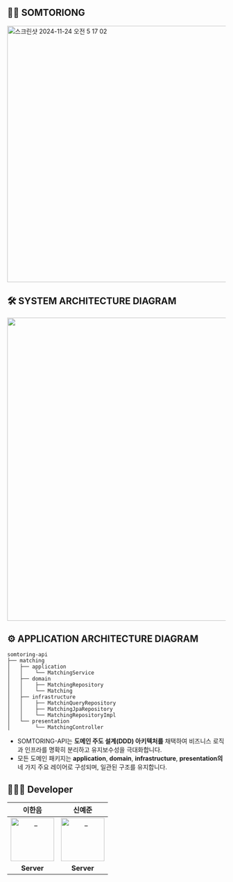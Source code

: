 ## 👋🏻 SOMTORIONG 
<img width="592" alt="스크린샷 2024-11-24 오전 5 17 02" src="https://github.com/user-attachments/assets/ae4ceb6b-b412-4f32-9b8a-b22d13736dc8">

## 🛠️ SYSTEM ARCHITECTURE DIAGRAM
<img src="https://github.com/user-attachments/assets/adc549bb-af77-4549-b40d-0f8560601742" width="700">


## ⚙️ APPLICATION ARCHITECTURE DIAGRAM

```
somtoring-api
├── matching
│   ├── application
│   │    └── MatchingService
│   ├── domain
│   │    ├── MatchingRepository
│   │    └── Matching
│   ├── infrastructure
│   │    ├── MatchinQueryRepository
│   │    ├── MatchingJpaRepository
│   │    └── MatchingRepositoryImpl
│   └── presentation
│        └── MatchingController
```
- SOMTORING-API는 **도메인 주도 설계(DDD) 아키텍처를** 채택하여 비즈니스 로직과 인프라를 명확히 분리하고 유지보수성을 극대화합니다.
- 모든 도메인 패키지는 **application**, **domain**, **infrastructure**, **presentation의** 네 가지 주요 레이어로 구성되며, 일관된 구조를 유지합니다.

## 👨🏻‍💻 Developer

| 이한음 |                                                                 신예준                                                                  |
|:---:|:------------------------------------------------------------------------------------------------------------------------------------:|
|  <a href="https://github.com/LeeHanEum"> <img src="https://avatars.githubusercontent.com/u/103233513?v=4" width=100px alt="_"/> </a> | <a href="https://github.com/y22jun"> <img src="https://avatars.githubusercontent.com/u/151177624?v=4" width=100px alt="_"/> </a> |
| **Server** |                                                              **Server**                                                              |
